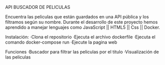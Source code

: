 API BUSCADOR DE PELICULAS

Encuentra las peliculas que están guardados en una API pública y los filtramos según su nombre.
Durante el desarrollo de este proyecto hemos aprendido a manejar lenguajes como JavaScript || HTML5 || Css || Docker.

Instalación:
·Clona el repositorio
·Ejecuta el archivo dockerfile
·Ejecuta el comando docker-compose run
·Ejecute la pagina web

Funciones
·Buscador para filtrar las peliculas por el titulo
·Visualización de las peliculas
